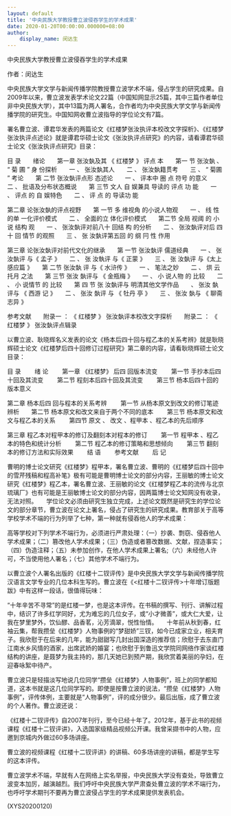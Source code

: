 ```yaml
---
layout: default
title: '中央民族大学教授曹立波侵吞学生的学术成果'
date: 2020-01-20T00:00:00.000000+08:00
author:
    display_name: 闵达生
---
```


中央民族大学教授曹立波侵吞学生的学术成果

作者：闵达生

中央民族大学文学与新闻传播学院教授曹立波学术不端，侵占学生的研究成果。自2009年以来，曹立波发表学术论文22篇（中国知网显示25篇，其中三篇作者单位非中央民族大学），其中13篇为两人署名，合作者均为中央民族大学文学与新闻传播学院的研究生。中国知网收曹立波指导的学位论文有7篇。

署名曹立波、谭君华发表的两篇论文《红楼梦张汝执评本校改文字探析》、《红楼梦张汝执评点述论》就是谭君华硕士论文《张汝执评点研究》的内容，请看谭君华硕士论文《张汝执评点研究》目录：

目 录　　绪论　　第一章 张汝埶及其 《 红楼梦 》 评点 本　　第一 节 张汝埶 、 “ 菊 圃 ” 身 份探析　　一 、 张汝埶其人　　二 、 张汝埶籍贯考　　三 、 “ 菊圃 ” 考论　　第 二节 张汝埶评点形 态述论　　一 、 评本中 圈 点 符号 的意义　　二 、 批语及分布状态概说　　第 三节 文人 自 娱兼具 导读的 评点 功 能　　一 、 评点 的 自 娱特色　　二 、 评 点 的 导读功 能

第二章 论张汝埶的评点视野　　第 一节 多 维视角 的小说人物观　　一 、 线 性的单 一化评价模式　　二 、 全面的立 体化评价模式　　第二节 全局 视阈 的 小说 结构 观　　一 、 张汝埶评对前八十 回结 构 的分析　　二 、 张汝埶评对后 四十 回 情节 的观照　　三 、 张 汝埶评第五回 的 纲 冃 性 作用

第三章 论张汝埶评对前代文化的继承　　第 一节 张汝埶评 儒道经典　　一 、 张 汝埶评 与《 孟子 》　　二 、 张 汝執评 与《 正蒙 》　　三 、 张 汝埶评 与《太上感应篇 》　　第 二节 张汝埶 评 与《 水浒传 》　　一 、 笔法之妙　　二 、 烘 云托月 之法　　第 三节 张汝 埶评与 《 金瓶梅 》　　一 、 小 说人物 的 比较　　二 、 小 说情节 的 比较　　第 四 节 张 汝埶评与 明清其他文学作品　　、 张汝 埶评与 《 西游 记 》　　二 、 张汝 埶评 与 《 牡丹 亭 》　　三 、 张汝 埶与 《 聊斋 志异 》

参考文献　　附录一 ： 《 红楼梦 》 张汝埶评本校改文字探析　　附录二 ： 《 红楼梦 》 张汝埶评点辑录

以曹立波、耿晓辉名义发表的论文《杨本后四十回与程乙本的关系考辨》就是耿晓辉硕士论文《红楼梦后四十回修订过程研究》第二章的内容，请看耿晓辉硕士论文目录：

目 录 　　绪 论  　　第一章 《红楼梦》 后四 回版本流变  　　第一节 手抄本后四十回及其流变 　　第二节 程刻本后四十回及其流变  　　第三节 杨本后四十回的版本意义

第二章 杨本后四 回与程本的关系考辨 　　第一节 从杨本原文到改文的修订笔迹辨析　　第二节 杨本原文和改文来自于两个不同的底本  　　第三节 杨本原文和改文与程乙本的关系  　　第四节 原文 、 改文 、程甲本 、程乙本的先后顺序

第三章 程乙本对程甲本的修订及翻刻本对程本的修订  　　第一节 程甲本 、程乙本的特色和统计分析  　　第二节 程乙本的修订策略和思想倾向  　　第三节 翻刻本的修订方法和实际效果 　　结 语 　　参考文献  　　后 记

曹明的博士论文研究《红楼梦》程甲本，署名曹立波、曹明的《红楼梦后四十回中的雪芹残稿和程高补笔》极有可能是曹明博士论文的部分内容，王丽敏的博士论文研究《红楼梦》程乙本，署名曹立波、王丽敏的论文《红楼梦程乙本的流传与北京琉璃厂》也有可能是王丽敏博士论文的部分内容，因两篇博士论文知网没有收录，无法对照。　　学位论文必须由研究生独立完成，上述论文既然是研究生的学位论文的部分章节，曹立波在论文上署名，侵占了研究生的研究成果。教育部关于高等学校学术不端的行为列举了七种，第一种就有侵吞他人的学术成果：

高等学校对下列学术不端行为，必须进行严肃处理：（一）抄袭、剽窃、侵吞他人学术成果；（二）篡改他人学术成果；（三）伪造或者篡改数据、文献，捏造事实；（四）伪造注释；（五）未参加创作，在他人学术成果上署名;（六）未经他人许可，不当使用他人署名；（七）其他学术不端行为。

以曹立波个人署名出版的《红楼十二钗评传》是中央民族大学文学与新闻传播学院汉语言文学专业的几位本科生写的。曹立波在《<红楼十二钗评传>十年增订版题跋》中有这样一段话，很值得玩味：

“十年辛苦不寻常”的是红楼一梦，也是这本评传。在书稿的撰写、刊行、讲解过程中，结识了许多红学同好，尤为难忘的几位女子，或“小才微善”，或大仁大爱，让我在梦里梦外，饮仙醪、品香茗，沁芳滴翠，悦性怡情。　　十年前从秋到春，红袖云集，帮我攒垒《红楼梦》人物事例的“梦甜娇”三钗，如今已成家立业，相夫育子。我欣慰于在后来的几年，能为甜甜写几封出国深造的推荐信；欣慰于去东直门江南水乡风情的酒家，出席武娇的婚宴；也欣慰于到鲁迅文学院同网络作家谈红楼结构的讲座，是聂梦为我主持的，那几天她已到预产期，我欣赏着美丽的孕妇，在迎春咏絮中待产。

曹立波只是轻描淡写地说几位同学“攒垒《红楼梦》人物事例”，班上的同学都知道，这本书就是这几位同学写的。即使是按曹立波的说法，“攒垒《红楼梦》人物事例”，评传体例，主要就是“人物事例”，评的成分很少。最后出版，成了曹立波的个人著作。曹立波还说：

《红楼十二钗评传》自2007年刊行，至今已经十年了。2012年，基于此书的视频课程《红楼十二钗评讲》，入选国家级精品视频公开课。我曾采撷书中的人物，应邀到京城内外做过60多场讲座。

曹立波的视频课程《红楼十二钗评讲》的讲稿、60多场讲座的讲稿，都是学生写的这本评传。

曹立波学术不端，早就有人在网络上实名举报，中央民族大学没有查处，导致曹立波变本加厉，越演越烈。我们呼吁中央民族大学严肃查处曹立波的学术不端行为，也呼吁学术期刊不要再为曹立波侵占学生的学术成果提供发表机会。

(XYS20200120)

